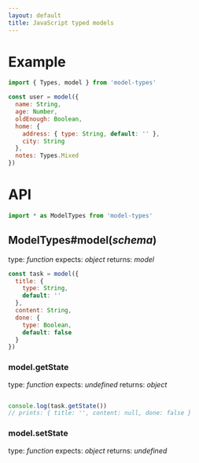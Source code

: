 ```yaml
---
layout: default
title: JavaScript typed models
---
```


# [](#example)Example
```javascript
import { Types, model } from 'model-types'

const user = model({
  name: String,
  age: Number,
  oldEnough: Boolean,
  home: {
    address: { type: String, default: '' },
    city: String
  },
  notes: Types.Mixed
})
```

# [](#api)API
```javascript
import * as ModelTypes from 'model-types'
```
## [](#api-model)ModelTypes#model(_schema_)
type: _function_
expects: _object_
returns: _model_
```javascript
const task = model({
  title: {
    type: String,
    default: ''
  },
  content: String,
  done: {
    type: Boolean,
    default: false
  }
})
```

### [](#api-model-getstate)model.getState
type: _function_
expects: _undefined_
returns: _object_
```javascript

console.log(task.getState())
// prints: { title: '', content: null, done: false }
```

### [](#api-model-setstate)model.setState
type: _function_
expects: _object_
returns: _undefined_
```javascript

```
